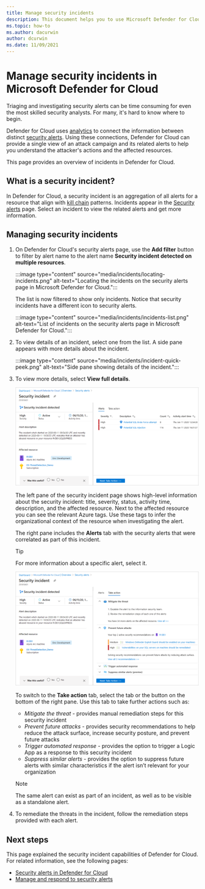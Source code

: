 ```yaml
---
title: Manage security incidents
description: This document helps you to use Microsoft Defender for Cloud to manage security incidents.
ms.topic: how-to
ms.author: dacurwin
author: dcurwin
ms.date: 11/09/2021
---
```

# Manage security incidents in Microsoft Defender for Cloud

Triaging and investigating security alerts can be time consuming for even the most skilled security analysts. For many, it's hard to know where to begin.

Defender for Cloud uses [analytics](./alerts-overview.md) to connect the information between distinct [security alerts](managing-and-responding-alerts.yml). Using these connections, Defender for Cloud can provide a single view of an attack campaign and its related alerts to help you understand the attacker's actions and the affected resources.

This page provides an overview of incidents in Defender for Cloud.

## What is a security incident?

In Defender for Cloud, a security incident is an aggregation of all alerts for a resource that align with [kill chain](alerts-reference.md#mitre-attck-tactics) patterns. Incidents appear in the [Security alerts](managing-and-responding-alerts.yml) page. Select an incident to view the related alerts and get more information.

## Managing security incidents

1. On Defender for Cloud's security alerts page, use the **Add filter** button to filter by alert name to the alert name **Security incident detected on multiple resources**.

    :::image type="content" source="media/incidents/locating-incidents.png" alt-text="Locating the incidents on the security alerts page in Microsoft Defender for Cloud.":::

    The list is now filtered to show only incidents. Notice that security incidents have a different icon to security alerts.

    :::image type="content" source="media/incidents/incidents-list.png" alt-text="List of incidents on the security alerts page in Microsoft Defender for Cloud.":::

1. To view details of an incident, select one from the list. A side pane appears with more details about the incident.

    :::image type="content" source="media/incidents/incident-quick-peek.png" alt-text="Side pane showing details of the incident.":::

1. To view more details, select **View full details**.

    [![Respond to security incidents in Microsoft Defender for Cloud.](media/incidents/incident-details.png)](media/incidents/incident-details.png#lightbox)

    The left pane of the security incident page shows high-level information about the security incident: title, severity, status, activity time, description, and the affected resource. Next to the affected resource you can see the relevant Azure tags. Use these tags to infer the organizational context of the resource when investigating the alert.

    The right pane includes the **Alerts** tab with the security alerts that were correlated as part of this incident.

    >[!TIP]
    > For more information about a specific alert, select it.

    [![Incident's take action tab.](media/incidents/incident-take-action-tab.png)](media/incidents/incident-take-action-tab.png#lightbox)

    To switch to the **Take action** tab, select the tab or the button on the bottom of the right pane. Use this tab to take further actions such as:
    - *Mitigate the threat* - provides manual remediation steps for this security incident
    - *Prevent future attacks* - provides security recommendations to help reduce the attack surface, increase security posture, and prevent future attacks
    - *Trigger automated response* - provides the option to trigger a Logic App as a response to this security incident
    - *Suppress similar alerts* - provides the option to suppress future alerts with similar characteristics if the alert isn’t relevant for your organization

   > [!NOTE]
   > The same alert can exist as part of an incident, as well as to be visible as a standalone alert.

1. To remediate the threats in the incident, follow the remediation steps provided with each alert.

## Next steps

This page explained the security incident capabilities of Defender for Cloud. For related information, see the following pages:

- [Security alerts in Defender for Cloud](alerts-overview.md)
- [Manage and respond to security alerts](managing-and-responding-alerts.yml)
